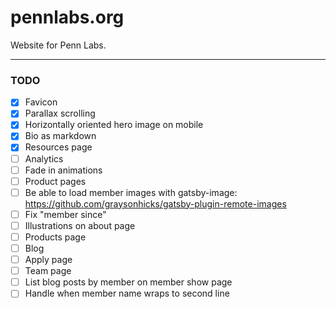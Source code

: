 # pennlabs.org

Website for Penn Labs.

---

### TODO

- [x] Favicon
- [x] Parallax scrolling
- [x] Horizontally oriented hero image on mobile
- [x] Bio as markdown
- [x] Resources page
- [ ] Analytics
- [ ] Fade in animations
- [ ] Product pages
- [ ] Be able to load member images with gatsby-image: https://github.com/graysonhicks/gatsby-plugin-remote-images
- [ ] Fix "member since"
- [ ] Illustrations on about page
- [ ] Products page
- [ ] Blog
- [ ] Apply page
- [ ] Team page
- [ ] List blog posts by member on member show page
- [ ] Handle when member name wraps to second line
